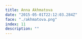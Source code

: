 ```yaml
---
title: Anna Akhmatova
date: "2015-05-01T22:12:03.284Z"
face: "./akhmatova.png"
index: 11
description: ""
---
```



